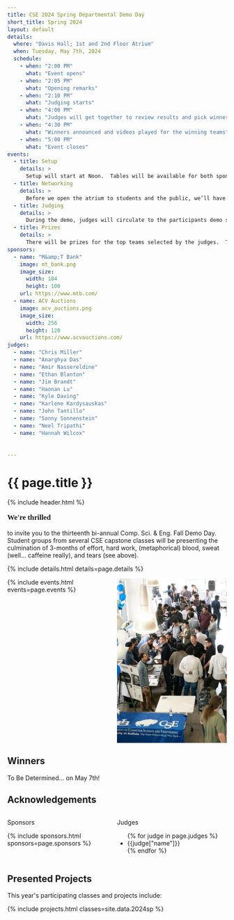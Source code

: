 ```yaml
---
title: CSE 2024 Spring Departmental Demo Day
short_title: Spring 2024
layout: default
details:
  where: "Davis Hall; 1st and 2nd Floor Atrium"
  when: Tuesday, May 7th, 2024
  schedule:
    - when: "2:00 PM" 
      what: "Event opens"
    - when: "2:05 PM" 
      what: "Opening remarks"
    - when: "2:10 PM" 
      what: "Judging starts"
    - when: "4:00 PM" 
      what: "Judges will get together to review results and pick winners"
    - when: "4:30 PM" 
      what: "Winners announced and videos played for the winning teams"
    - when: "5:00 PM" 
      what: "Event closes"
events:
  - title: Setup
    details: >
      Setup will start at Noon.  Tables will be available for both sponsors (each sponsor will get a table) and demo participants (2 to a table).  Easels will be available for participants.  If you need power, please let us know!  If you have any other special requests, please contact ahunt@buffalo.edu to let me know, and we will do our best to accomodate you.  There are two hours reserved for setup - you can come at any time during that period to get organized, but please make sure you leave yourself enough time to be ready to go by 2PM, to give you the chance to network.
  - title: Networking
    details: >
      Before we open the atrium to students and the public, we’ll have some time reserved for the participants to come and chat with the sponsors and the judges.  Pizza will be there as well (A big thank you to our sponsors!), so that the participants and sponsors can have a chance to eat before demos begin!
  - title: Judging
    details: >
      During the demo, judges will circulate to the participants demo stations, and they will be rating each project on a specific set of criteria.  Judges, expect to spend approximately five minutes with each team, in order to give you time to see them all.  You will be assigned a set of projects to view specifically, but you can feel free to talk to more teams as time permits!  Teams, keep this in mind and keep your presentations crisp and to the point!
  - title: Prizes
    details: >
      There will be prizes for the top teams selected by the judges.  They will be announced in the atrium, and there will be a quick photo op for each winner.  Good luck to everyone, and I can’t wait to see you all there!
sponsors:
  - name: "M&amp;T Bank"
    image: mt_bank.png
    image_size: 
      width: 184
      height: 100
    url: https://www.mtb.com/
  - name: ACV Auctions
    image: acv_auctions.png
    image_size:
      width: 256
      height: 120
    url: https://www.acvauctions.com/
judges:
  - name: "Chris Miller"
  - name: "Anarghya Das"
  - name: "Amir Nassereldine"
  - name: "Ethan Blanton"
  - name: "Jim Brandt"
  - name: "Haonan Lu"
  - name: "Kyle Daving"
  - name: "Karlene Kardysauskas"
  - name: "John Tantillo"
  - name: "Sonny Sonnenstein"
  - name: "Neel Tripathi"
  - name: "Hannah Wilcox"
    

---
```



# {{ page.title }}
{% include header.html %}

<div class="intro"><p style="font-family:'roboto slab';font-weight:600;font-size:larger">We're thrilled</p> <p> to invite you to the thirteenth bi-annual Comp. Sci. &amp; Eng. Fall Demo Day. Student groups from several CSE capstone classes will be presenting the culmination of 3-months of effort, hard work, (metaphorical) blood, sweat (well... caffeine really), and tears (see above).</p></div>

{% include details.html details=page.details %}

<div style="display:inline-flex;width:100%">
  <div style="width:50%">
    {% include events.html events=page.events %}
  </div>
  <div style="width:50%;display:flex;flex-direction:column;justify-content:center;">
    <img src="/assets/images/demoday1.jpg" width="100%">
   
    
  </div>
</div>

<div class="contentblock">
<h2>Winners</h2>
To Be Determined... on May 7th!
</div>

<div class="contentblock">
<h2>Acknowledgements</h2>
</div>

<div style="display:flex">
<div style="width:50%">
<p class="subhead">Sponsors</p>
{% include sponsors.html sponsors=page.sponsors %}
</div>
<div style="width:50%">
<p class="subhead">Judges</p>
<ul>
{% for judge in page.judges %}
  <li>{{judge["name"]}}</li>
{% endfor %}
</ul>
</div>
</div>

<div class="contentblock">
<h2>Presented Projects</h2>
</div>
This year's participating classes and projects include:

{% include projects.html classes=site.data.2024sp  %}
